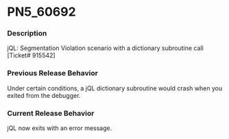 # PN5_60692

<PageHeader />

### Description

jQL: Segmentation Violation scenario with a dictionary subroutine call [Ticket# 915542]



### Previous Release Behavior

Under certain conditions, a jQL dictionary subroutine would crash when you exited from the debugger.



### Current Release Behavior

jQL now exits with an error message.
